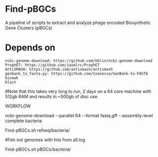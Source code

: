 # Find-pBGCs
A pipeline of scripts to extract and analyze phage encoded Biosynthetic Gene Clusters (pBGCs)

# Depends on

    ncbi-genome-download: https://github.com/kblin/ncbi-genome-download
    ProphET: https://github.com/jaumlrc/ProphET
    AntiSMASH: https://github.com/antismash/antismash
    genbank_to_fasta.py: https://github.com/Coaxecva/GenBank-to-FASTA
    bioawk
    blast
    

#Note that this takes very long to run, 2 days on a 64 core machine with 512gb RAM and results in ~500gb of disc use.

WORKFLOW

ncbi-genome-download --parallel 64 --format fasta,gff --assembly-level complete   bacteria 

Find-pBGCs.sh refseq/bacteria/

#fish out genomes with hits from all.log

Find-pBGCs.sh pBGCs/bacteria/
